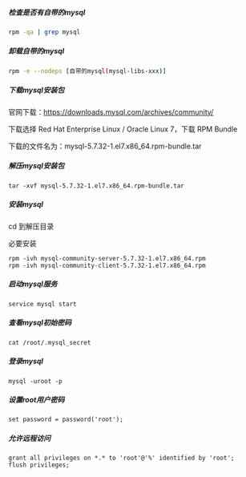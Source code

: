 ##### 检查是否有自带的mysql

```bash
rpm -qa | grep mysql
```

##### 卸载自带的mysql

```bash
rpm -e --nodeps [自带的mysql(mysql-libs-xxx)]
```

##### 下载mysql安装包

官网下载：https://downloads.mysql.com/archives/community/

下载选择 Red Hat Enterprise Linux / Oracle Linux 7，下载 RPM Bundle

下载的文件名为：mysql-5.7.32-1.el7.x86_64.rpm-bundle.tar

##### 解压mysql安装包

```shell
tar -xvf mysql-5.7.32-1.el7.x86_64.rpm-bundle.tar
```

##### 安装mysql

cd 到解压目录

必要安装

```shell
rpm -ivh mysql-community-server-5.7.32-1.el7.x86_64.rpm
rpm -ivh mysql-community-client-5.7.32-1.el7.x86_64.rpm
```

##### 启动mysql服务

```shell
service mysql start
```

##### 查看mysql初始密码

```shell
cat /root/.mysql_secret
```

##### 登录mysql

```shell
mysql -uroot -p
```

##### 设置root用户密码

```mysql
set password = password('root');
```

##### 允许远程访问

```mysql
grant all privileges on *.* to 'root'@'%' identified by 'root';
flush privileges;
```

